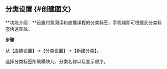 ## 分类设置 {#创建图文}

**功能介绍：**设置付费阅读和直播课程的分类标签，手机端即可根据此分类标签快速查找。

**步骤**

从【店铺设置】→【分类设置】→【新建分类】。

选择分类标签所属模块儿、分类名称以及显示顺序。

